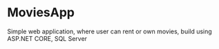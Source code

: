 # MoviesApp
 Simple web application, where user can rent or own movies, build using ASP.NET CORE, SQL Server
